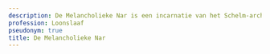 ```yaml
---
description: De Melancholieke Nar is een incarnatie van het Schelm-archetype.
profession: Loonslaaf
pseudonym: true
title: De Melancholieke Nar
---
```


